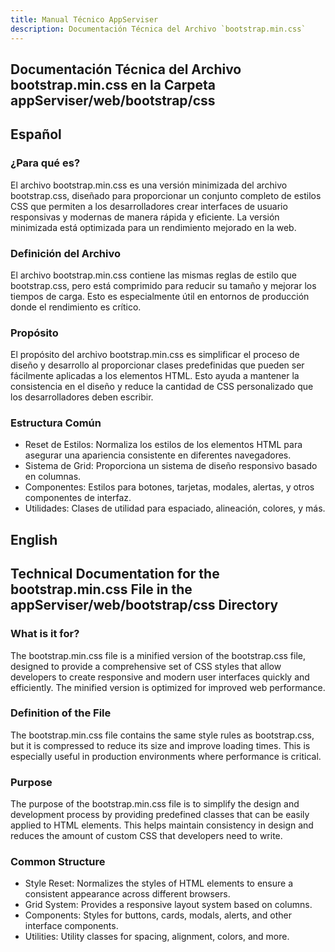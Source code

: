 ```yaml
---
title: Manual Técnico AppServiser
description: Documentación Técnica del Archivo `bootstrap.min.css`
---
```


## Documentación Técnica del Archivo bootstrap.min.css en la Carpeta appServiser/web/bootstrap/css

## Español

### ¿Para qué es?
El archivo bootstrap.min.css es una versión minimizada del archivo bootstrap.css, diseñado para proporcionar un conjunto completo de estilos CSS que permiten a los desarrolladores crear interfaces de usuario responsivas y modernas de manera rápida y eficiente. La versión minimizada está optimizada para un rendimiento mejorado en la web.

### Definición del Archivo
El archivo bootstrap.min.css contiene las mismas reglas de estilo que bootstrap.css, pero está comprimido para reducir su tamaño y mejorar los tiempos de carga. Esto es especialmente útil en entornos de producción donde el rendimiento es crítico.

### Propósito
El propósito del archivo bootstrap.min.css es simplificar el proceso de diseño y desarrollo al proporcionar clases predefinidas que pueden ser fácilmente aplicadas a los elementos HTML. Esto ayuda a mantener la consistencia en el diseño y reduce la cantidad de CSS personalizado que los desarrolladores deben escribir.

### Estructura Común
- Reset de Estilos: Normaliza los estilos de los elementos HTML para asegurar una apariencia consistente en diferentes navegadores.
- Sistema de Grid: Proporciona un sistema de diseño responsivo basado en columnas.
- Componentes: Estilos para botones, tarjetas, modales, alertas, y otros componentes de interfaz.
- Utilidades: Clases de utilidad para espaciado, alineación, colores, y más.

## English

## Technical Documentation for the bootstrap.min.css File in the appServiser/web/bootstrap/css Directory

### What is it for?
The bootstrap.min.css file is a minified version of the bootstrap.css file, designed to provide a comprehensive set of CSS styles that allow developers to create responsive and modern user interfaces quickly and efficiently. The minified version is optimized for improved web performance.

### Definition of the File
The bootstrap.min.css file contains the same style rules as bootstrap.css, but it is compressed to reduce its size and improve loading times. This is especially useful in production environments where performance is critical.

### Purpose
The purpose of the bootstrap.min.css file is to simplify the design and development process by providing predefined classes that can be easily applied to HTML elements. This helps maintain consistency in design and reduces the amount of custom CSS that developers need to write.

### Common Structure
- Style Reset: Normalizes the styles of HTML elements to ensure a consistent appearance across different browsers.
- Grid System: Provides a responsive layout system based on columns.
- Components: Styles for buttons, cards, modals, alerts, and other interface components.
- Utilities: Utility classes for spacing, alignment, colors, and more.